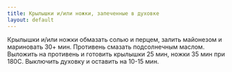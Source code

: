 ```yaml
---
title: Крылышки и/или ножки, запеченные в духовке
layout: default
---
```

Крылышки и/или ножки обмазать солью и перцем,
залить майонезом и мариновать 30+ мин. Противень
смазать подсолнечным маслом. Выложить на противень
и готовить крылышки 25 мин, ножки 35 мин
при 180С. Выключить духовку и оставить
на 10-15 мин.
